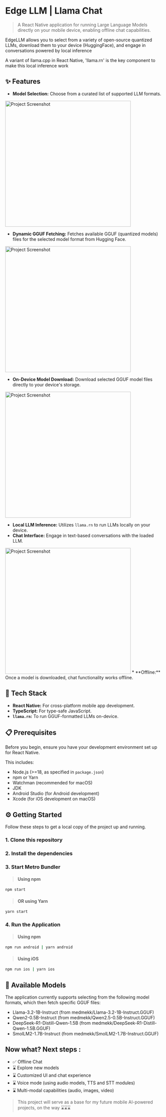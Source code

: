 # Edge LLM | Llama Chat

> A React Native application for running Large Language Models directly on your mobile device, enabling offline chat capabilities.

EdgeLLM allows you to select from a variety of open-source quantized LLMs, download them to your device (HuggingFace), and engage in conversations powered by local inference

A variant of llama.cpp in React Native, 'llama.rn' is the key component to make this local inference work

## ✨ Features

*   **Model Selection:** Choose from a curated list of supported LLM formats.
<img src="./assets/Screenshot1.png" alt="Project Screenshot" width="400">

*   **Dynamic GGUF Fetching:** Fetches available GGUF (quantized models) files for the selected model format from Hugging Face.
<img src="./assets/Screenshot2.png" alt="Project Screenshot" width="400">

*   **On-Device Model Download:** Download selected GGUF model files directly to your device's storage.
<img src="./assets/Screenshot3.png" alt="Project Screenshot" width="400">

*   **Local LLM Inference:** Utilizes `llama.rn` to run LLMs locally on your device.
*   **Chat Interface:** Engage in text-based conversations with the loaded LLM.
<img src="./assets/Screenshot4.png" alt="Project Screenshot" width="400">
*   **Offline:** Once a model is downloaded, chat functionality works offline.

## 🚀 Tech Stack

*   **React Native:** For cross-platform mobile app development.
*   **TypeScript:** For type-safe JavaScript.
*   **`llama.rn`:** To run GGUF-formatted LLMs on-device.

## 📋 Prerequisites

Before you begin, ensure you have your development environment set up for React Native.

This includes:
*   Node.js (>=18, as specified in `package.json`)
*   npm or Yarn
*   Watchman (recommended for macOS)
*   JDK
*   Android Studio (for Android development)
*   Xcode (for iOS development on macOS)

## ⚙️ Getting Started

Follow these steps to get a local copy of the project up and running.

### 1. Clone this repository

### 2. Install the dependencies

### 3. Start Metro Bundler
> #### Using npm
```bash
npm start
```

> #### OR using Yarn
```bash
yarn start
```

### 4. Run the Application
> #### Using npm
```bash
npm run android | yarn android
```
> #### Using iOS
```bash
npm run ios | yarn ios
```

## 🤖 Available Models

The application currently supports selecting from the following model formats, which then fetch specific GGUF files:
* Llama-3.2-1B-Instruct (from medmekk/Llama-3.2-1B-Instruct.GGUF)
* Qwen2-0.5B-Instruct (from medmekk/Qwen2.5-0.5B-Instruct.GGUF)
* DeepSeek-R1-Distill-Qwen-1.5B (from medmekk/DeepSeek-R1-Distill-Qwen-1.5B.GGUF)
* SmolLM2-1.7B-Instruct (from medmekk/SmolLM2-1.7B-Instruct.GGUF)

## Now what? Next steps :
* ✅ Offline Chat
* ⌛ Explore new models
* ⌛ Customized UI and chat experience
* ⌛ Voice mode (using audio models, TTS and STT modules)
* ⌛ Multi-modal capabilities (audio, images, video)

> This project will serve as a base for my future mobile AI-powered projects, on the way ⌛⌛⌛